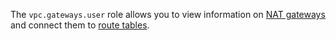 The `vpc.gateways.user` role allows you to view information on [NAT gateways](../../../vpc/concepts/gateways.md) and connect them to [route tables](../../../vpc/concepts/routing.md#rt-vpc).
